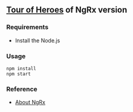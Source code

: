 ## [Tour of Heroes](https://github.com/johnpapa/angular-tour-of-heroes) of NgRx version

### Requirements

* Install the Node.js

### Usage

```
npm install
npm start
```

### Reference

* [About NgRx](https://ngrx.io/)
